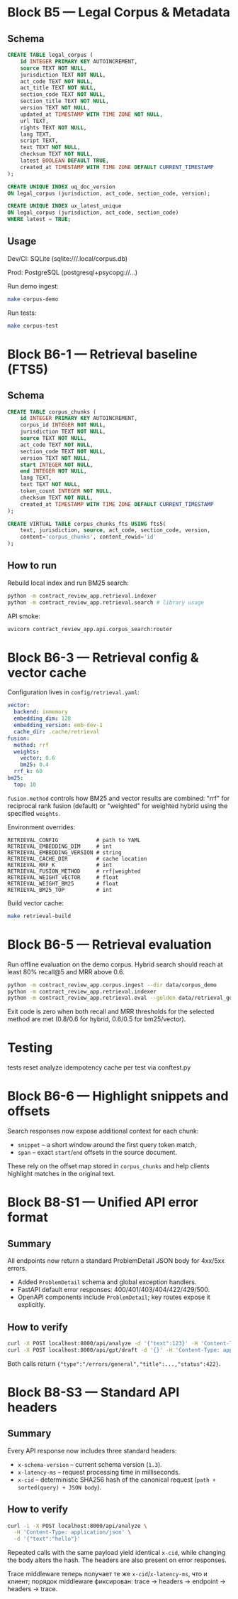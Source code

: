 # Block B5 — Legal Corpus & Metadata

## Schema

```sql
CREATE TABLE legal_corpus (
    id INTEGER PRIMARY KEY AUTOINCREMENT,
    source TEXT NOT NULL,
    jurisdiction TEXT NOT NULL,
    act_code TEXT NOT NULL,
    act_title TEXT NOT NULL,
    section_code TEXT NOT NULL,
    section_title TEXT NOT NULL,
    version TEXT NOT NULL,
    updated_at TIMESTAMP WITH TIME ZONE NOT NULL,
    url TEXT,
    rights TEXT NOT NULL,
    lang TEXT,
    script TEXT,
    text TEXT NOT NULL,
    checksum TEXT NOT NULL,
    latest BOOLEAN DEFAULT TRUE,
    created_at TIMESTAMP WITH TIME ZONE DEFAULT CURRENT_TIMESTAMP
);

CREATE UNIQUE INDEX uq_doc_version
ON legal_corpus (jurisdiction, act_code, section_code, version);

CREATE UNIQUE INDEX ux_latest_unique
ON legal_corpus (jurisdiction, act_code, section_code)
WHERE latest = TRUE;
```

## Usage

Dev/CI: SQLite (sqlite:///.local/corpus.db)

Prod: PostgreSQL (postgresql+psycopg://...)

Run demo ingest:

```bash
make corpus-demo
```

Run tests:

```bash
make corpus-test
```

# Block B6-1 — Retrieval baseline (FTS5)

## Schema

```sql
CREATE TABLE corpus_chunks (
    id INTEGER PRIMARY KEY AUTOINCREMENT,
    corpus_id INTEGER NOT NULL,
    jurisdiction TEXT NOT NULL,
    source TEXT NOT NULL,
    act_code TEXT NOT NULL,
    section_code TEXT NOT NULL,
    version TEXT NOT NULL,
    start INTEGER NOT NULL,
    end INTEGER NOT NULL,
    lang TEXT,
    text TEXT NOT NULL,
    token_count INTEGER NOT NULL,
    checksum TEXT NOT NULL,
    created_at TIMESTAMP WITH TIME ZONE DEFAULT CURRENT_TIMESTAMP
);

CREATE VIRTUAL TABLE corpus_chunks_fts USING fts5(
    text, jurisdiction, source, act_code, section_code, version,
    content='corpus_chunks', content_rowid='id'
);
```

## How to run

Rebuild local index and run BM25 search:

```bash
python -m contract_review_app.retrieval.indexer
python -m contract_review_app.retrieval.search # library usage
```

API smoke:

```bash
uvicorn contract_review_app.api.corpus_search:router
```

# Block B6-3 — Retrieval config & vector cache

Configuration lives in `config/retrieval.yaml`:

```yaml
vector:
  backend: inmemory
  embedding_dim: 128
  embedding_version: emb-dev-1
  cache_dir: .cache/retrieval
fusion:
  method: rrf
  weights:
    vector: 0.6
    bm25: 0.4
  rrf_k: 60
bm25:
  top: 10
```

`fusion.method` controls how BM25 and vector results are combined: "rrf" for
reciprocal rank fusion (default) or "weighted" for weighted hybrid using the
specified `weights`.

Environment overrides:

```
RETRIEVAL_CONFIG            # path to YAML
RETRIEVAL_EMBEDDING_DIM     # int
RETRIEVAL_EMBEDDING_VERSION # string
RETRIEVAL_CACHE_DIR         # cache location
RETRIEVAL_RRF_K             # int
RETRIEVAL_FUSION_METHOD     # rrf|weighted
RETRIEVAL_WEIGHT_VECTOR     # float
RETRIEVAL_WEIGHT_BM25       # float
RETRIEVAL_BM25_TOP          # int
```

Build vector cache:

```bash
make retrieval-build
```

# Block B6-5 — Retrieval evaluation

Run offline evaluation on the demo corpus. Hybrid search should reach at least
80% recall@5 and MRR above 0.6.

```bash
python -m contract_review_app.corpus.ingest --dir data/corpus_demo
python -m contract_review_app.retrieval.indexer
python -m contract_review_app.retrieval.eval --golden data/retrieval_golden.yaml --method hybrid --k 5
```

Exit code is zero when both recall and MRR thresholds for the selected method
are met (0.8/0.6 for hybrid, 0.6/0.5 for bm25/vector).

# Testing

tests reset analyze idempotency cache per test via conftest.py

# Block B6-6 — Highlight snippets and offsets

Search responses now expose additional context for each chunk:

* `snippet` – a short window around the first query token match,
* `span` – exact `start`/`end` offsets in the source document.

These rely on the offset map stored in `corpus_chunks` and help clients
highlight matches in the original text.

# Block B8-S1 — Unified API error format

## Summary

All endpoints now return a standard ProblemDetail JSON body for 4xx/5xx errors.

* Added `ProblemDetail` schema and global exception handlers.
* FastAPI default error responses: 400/401/403/404/422/429/500.
* OpenAPI components include `ProblemDetail`; key routes expose it explicitly.

## How to verify

```bash
curl -X POST localhost:8000/api/analyze -d '{"text":123}' -H 'Content-Type: application/json'
curl -X POST localhost:8000/api/gpt/draft -d '{}' -H 'Content-Type: application/json'
```

Both calls return `{"type":"/errors/general","title":...,"status":422}`.

# Block B8-S3 — Standard API headers

## Summary

Every API response now includes three standard headers:

* `x-schema-version` – current schema version (`1.3`).
* `x-latency-ms` – request processing time in milliseconds.
* `x-cid` – deterministic SHA256 hash of the canonical request (`path + sorted(query) + JSON body`).

## How to verify

```bash
curl -i -X POST localhost:8000/api/analyze \
  -H 'Content-Type: application/json' \
  -d '{"text":"hello"}'
```

Repeated calls with the same payload yield identical `x-cid`, while changing the body alters the hash. The headers are also present on error responses.

Trace middleware теперь получает те же `x-cid`/`x-latency-ms`, что и клиент; порядок middleware фиксирован: trace → headers → endpoint → headers → trace.
